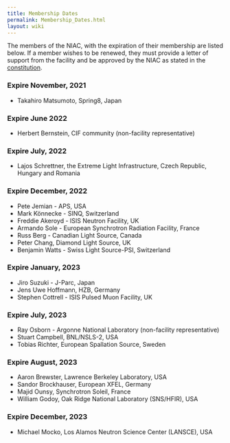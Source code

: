 ```yaml
---
title: Membership Dates
permalink: Membership_Dates.html
layout: wiki
---
```


The members of the NIAC, with the expiration of their membership are
listed below. If a member wishes to be renewed, they must provide a
letter of support from the facility and be approved by the NIAC as
stated in the [constitution](NIAC.html "wikilink").


### Expire November, 2021

-   Takahiro Matsumoto, Spring8, Japan

### Expire June 2022

-   Herbert Bernstein, CIF community (non-facility representative)

### Expire July, 2022

-   Lajos Schrettner, the Extreme Light Infrastructure, Czech Republic, Hungary and Romania

### Expire December, 2022

-   Pete Jemian - APS, USA
-   Mark Könnecke - SINQ, Switzerland
-   Freddie Akeroyd - ISIS Neutron Facility, UK
-   Armando Sole - European Synchrotron Radiation Facility, France
-   Russ Berg - Canadian Light Source, Canada
-   Peter Chang, Diamond Light Source, UK
-   Benjamin Watts - Swiss Light Source-PSI, Switzerland

### Expire January, 2023
-   Jiro Suzuki - J-Parc, Japan
-   Jens Uwe Hoffmann, HZB, Germany
-   Stephen Cottrell - ISIS Pulsed Muon Facility, UK

### Expire July, 2023
-   Ray Osborn - Argonne National Laboratory (non-facility representative)
-   Stuart Campbell, BNL/NSLS-2, USA
-   Tobias Richter, European Spallation Source, Sweden

### Expire August, 2023
-   Aaron Brewster, Lawrence Berkeley Laboratory, USA
-   Sandor Brockhauser, European XFEL, Germany
-   Majid Ounsy, Synchrotron Soleil, France
-   William Godoy, Oak Ridge National Laboratory (SNS/HFIR), USA

### Expire December, 2023
-   Michael Mocko, Los Alamos Neutron Science Center (LANSCE), USA






